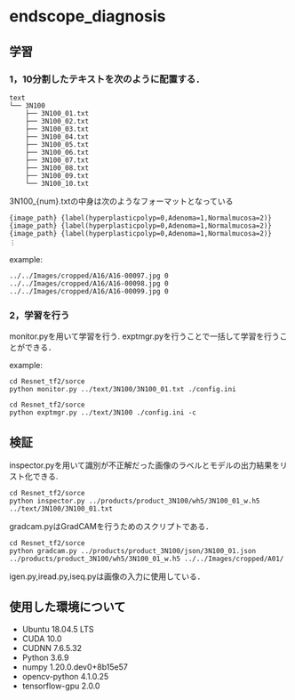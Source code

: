 # endscope_diagnosis

## 学習

### 1，10分割したテキストを次のように配置する．
```
text
└── 3N100
    ├── 3N100_01.txt
    ├── 3N100_02.txt
    ├── 3N100_03.txt
    ├── 3N100_04.txt
    ├── 3N100_05.txt
    ├── 3N100_06.txt
    ├── 3N100_07.txt
    ├── 3N100_08.txt
    ├── 3N100_09.txt    
    └── 3N100_10.txt
```
3N100_{num}.txtの中身は次のようなフォーマットとなっている
```
{image_path} {label(hyperplasticpolyp=0,Adenoma=1,Normalmucosa=2)}
{image_path} {label(hyperplasticpolyp=0,Adenoma=1,Normalmucosa=2)}
{image_path} {label(hyperplasticpolyp=0,Adenoma=1,Normalmucosa=2)}
︙

```
example:
```
../../Images/cropped/A16/A16-00097.jpg 0
../../Images/cropped/A16/A16-00098.jpg 0
../../Images/cropped/A16/A16-00099.jpg 0
```
### 2，学習を行う
monitor.pyを用いて学習を行う.
exptmgr.pyを行うことで一括して学習を行うことができる．

example:
```
cd Resnet_tf2/sorce
python monitor.py ../text/3N100/3N100_01.txt ./config.ini
```
```
cd Resnet_tf2/sorce
python exptmgr.py ../text/3N100 ./config.ini -c
```

## 検証
inspector.pyを用いて識別が不正解だった画像のラベルとモデルの出力結果をリスト化できる.
```
cd Resnet_tf2/sorce
python inspector.py ../products/product_3N100/wh5/3N100_01_w.h5 ../text/3N100/3N100_01.txt
```
gradcam.pyはGradCAMを行うためのスクリプトである．
```
cd Resnet_tf2/sorce
python gradcam.py ../products/product_3N100/json/3N100_01.json ../products/product_3N100/wh5/3N100_01_w.h5 ../../Images/cropped/A01/
```

igen.py,iread.py,iseq.pyは画像の入力に使用している．

## 使用した環境について
- Ubuntu 18.04.5 LTS
- CUDA   10.0
- CUDNN  7.6.5.32 
- Python 3.6.9
- numpy  1.20.0.dev0+8b15e57
- opencv-python 4.1.0.25
- tensorflow-gpu 2.0.0
